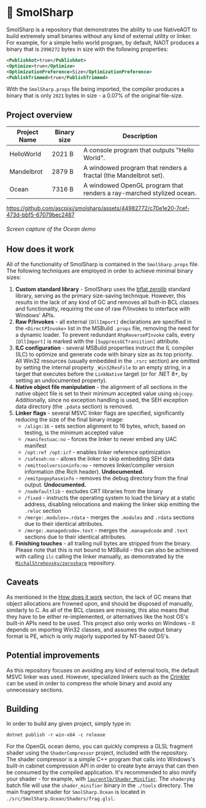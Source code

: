 
# 🐜 SmolSharp
SmolSharp is a repository that demonstrates the ability to use NativeAOT to build extremely small binaries without any kind of external utility or linker. For example, for a simple hello world program, by default, NAOT produces a binary that is `2998272` bytes in size with the following properties:
```xml
<PublishAot>true</PublishAot>
<Optimize>true</Optimize>
<OptimizationPreference>Size</OptimizationPreference>
<PublishTrimmed>true</PublishTrimmed>
```
With the `SmolSharp.props` file being imported, the compiler produces a binary that is only `2021` bytes in size - a 0.07% of the original file-size.

## Project overview
| Project Name     | Binary size | Description                                                        |
| ---------------- | ----------- | ------------------------------------------------------------------ |
| HelloWorld       | 2021 B      | A console program that outputs "Hello World".
| Mandelbrot       | 2879 B      | A windowed program that renders a fractal (the Mandelbrot set).
| Ocean            | 7316 B      | A windowed OpenGL program that renders a ray-marched stylized ocean.

https://github.com/ascpixi/smolsharp/assets/44982772/c70e1e20-7cef-473d-bbf5-67079bec2487
###### Screen capture of the Ocean demo

## How does it work
All of the functionality of SmolSharp is contained in the `SmolSharp.props` file. The following techniques are employed in order to achieve minimal binary sizes:
1.  **Custom standard library** - SmolSharp uses the [bflat zerolib](https://github.com/bflattened/bflat/tree/master/src/zerolib) standard library, serving as the primary size-saving technique. However, this results in the lack of any kind of GC and removes all built-in BCL classes and functionality, requiring the use of raw P/Invokes to interface with Windows' APIs.
2. **Raw P/Invokes** - all external `[DllImport]` declarations are specified in the `<DirectPInvoke>` list in the MSBuild `.props` file, removing the need for a dynamic loader. To prevent redundant `RhpReversePInvoke` calls, every `[DllImport]` is marked with the `[SuppressGCTransition]` attribute.
3. **ILC configuration** - several MSBuild properties instruct the IL compiler (ILC) to optimize and generate code with binary size as its top priority. All Win32 resources (usually embedded in the `.rsrc` section) are omitted by setting the internal property `_Win32ResFile` to an empty string, in a target that executes before the `LinkNative` target (or for .NET 8+, by setting an undocumented property).
4. **Native object file manipulation** - the alignment of all sections in the native object file is set to their minimum accepted value using `objcopy`. Additionally, since no exception handling is used, the SEH exception data directory (the `.pdata` section) is removed.
5. **Linker flags** - several MSVC linker flags are specified, significantly reducing the size of the final binary image:
	- `/align:16` - sets section alignment to 16 bytes, which, based on testing, is the minimum accepted value
	- `/manifestuac:no` - forces the linker to never embed any UAC manifest
	- `/opt:ref /opt:icf` - enables linker reference optimization
	- `/safeseh:no` - allows the linker to skip embedding SEH data
	- `/emittoolversioninfo:no` - removes linker/compiler version information (the Rich header). **Undocumented.**
	- `/emitpogophaseinfo` - removes the debug directory from the final output. **Undocumented.**
	- `/nodefaultlib` - excludes CRT libraries from the binary
	- `/fixed` - instructs the operating system to load the binary at a static address, disabling relocations and making the linker skip emitting the `.reloc` section
	- `/merge:.modules=.rdata` - merges the `.modules` and `.rdata` sections due to their identical attributes.
	- `/merge:.managedcode=.text` - merges the `.managedcode` and `.text` sections due to their identical attributes.
6. **Finishing touches** - all trailing null bytes are stripped from the binary.
Please note that this is not bound to MSBuild - this can also be achieved with calling `ilc` calling the linker manually, as demonstrated by the [`MichalStrehovsky/zerosharp`](https://github.com/MichalStrehovsky/zerosharp) repository.

## Caveats
As mentioned in the [How does it work](#How-does-it-work) section, the lack of GC means that object allocations are frowned upon, and should be disposed of manually, similarly to C. As all of the BCL classes are missing, this also means that they have to be either re-implemented, or alternatives like the host OS's built-in APIs need to be used. This project also only works on Windows - it depends on importing Win32 classes, and assumes the output binary format is PE, which is only majorly supported by NT-based OS's.

## Potential improvements
As this repository focuses on avoiding any kind of external tools, the default MSVC linker was used. However, specialized linkers such as the [Crinkler](https://github.com/runestubbe/Crinkler) can be used in order to compress the whole binary and avoid any unnecessary sections. 

## Building
In order to build any given project, simply type in:
```console
dotnet publish -r win-x64 -c release
```

For the OpenGL ocean demo, you can quickly compress a GLSL fragment shader using the `ShaderCompressor` project, included with the repository. The shader compressor is a simple C++ program that calls into Windows's built-in cabinet compression API in order to create byte arrays that can then be consumed by the compiled application. It's recommended to also minify your shader - for example, with [`laurentlb/Shader_Minifier`](https://github.com/laurentlb/Shader_Minifier). The `shaderpkg` batch file will use the `shader_minifier` binary in the `./tools` directory. The main fragment shader for `SmolSharp.Ocean` is located in `./src/SmolSharp.Ocean/Shaders/frag.glsl`.
